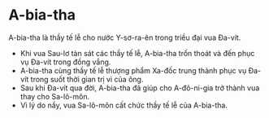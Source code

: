 # A-bia-tha

A-bia-tha là thầy tế lễ cho nước Y-sơ-ra-ên trong triều đại vua Đa-vít.
- Khi vua Sau-lơ tàn sát các thầy tế lễ, A-bia-tha trốn thoát và đến phục vụ Đa-vít trong đồng vắng.
- A-bia-tha cùng thầy tế lễ thượng phẩm Xa-đốc trung thành phục vụ Đa-vít trong suốt thời gian trị vì của ông.
- Sau khi Đa-vít qua đời, A-bia-tha đã giúp cho A-đô-ni-gia trở thành vua thay cho Sa-lô-môn. 
- Vì lý do nầy, vua Sa-lô-môn cất chức thầy tế lễ của A-bia-tha.


